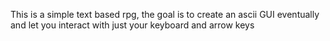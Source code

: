 This is a simple text based rpg, the goal is to create an ascii GUI eventually and let you interact with just your keyboard and arrow keys

